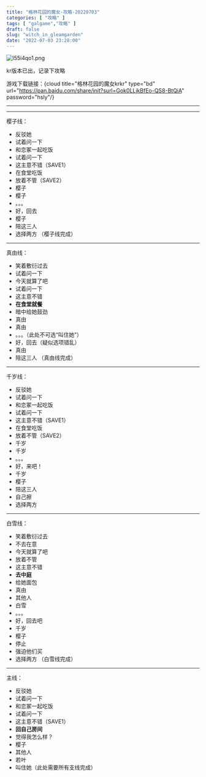 ```yaml
---
title: "格林花园的魔女-攻略-20220703"
categories: [ "攻略" ]
tags: [ "galgame","攻略" ]
draft: false
slug: "witch_in_gleamgarden"
date: "2022-07-03 23:28:00"
---
```


![l55i4qo1.png](https://blog.tama.guru/usr/uploads/2022/07/1590256436.png)

kr版本已出，记录下攻略

游戏下载链接：{cloud title="格林花园的魔女krkr" type="bd" url="https://pan.baidu.com/share/init?surl=Gok0LLjkBfEo-QS8-BtQiA" password="hsly"/}

------------
    
------------

樱子线：
- 反驳她
- 试着问一下
- 和恋冢一起吃饭
- 试着问一下
- 这主意不错（SAVE1）
- 在食堂吃饭
- 放着不管（SAVE2）
- 樱子
- 樱子
- 。。。
- 好，回去
- 樱子
- 陪这三人
- 选择两方
  （樱子线完成）
  
------------

真由线：
- 笑着敷衍过去
- 试着问一下
- 今天就算了吧
- 试着问一下
- 这主意不错
- **在食堂就餐**
- 暗中给她鼓劲
- 真由
- 真由
- 。。。（此处不可选“叫住她”）
- 好，回去（疑似选项错乱）
- 真由
- 陪这三人
  （真由线完成）
  
------------

千岁线：
- 反驳她
- 试着问一下
- 和恋冢一起吃饭
- 试着问一下
- 这主意不错（SAVE1）
- 在食堂吃饭
- 放着不管（SAVE2）
- 千岁
- 千岁
- 。。。
- 好，来吧！
- 千岁
- 樱子
- 陪这三人
- 自己擦
- 选择两方
------------

白雪线：
- 笑着敷衍过去
- 不去在意
- 今天就算了吧
- 放着不管
- 这主意不错
-  **去中庭**
-  给她面包
-  真由
-  其他人
-  白雪
-  。。。
-  好，回去吧
-  千岁
-  樱子
-  停止
-  强迫他们买
-  选择两方
    （白雪线完成）
    
------------

主线：
- 反驳她
- 试着问一下
- 和恋冢一起吃饭
- 试着问一下
- 这主意不错（SAVE1）
-  **回自己房间**
-  觉得我怎么样？
-  樱子
-  其他人
-  若叶
-  叫住她（此处需要所有支线完成）